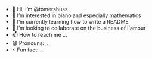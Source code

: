 - 👋 Hi, I’m @tomershuss
- 👀 I’m interested in piano and especially mathematics
- 🌱 I’m currently learning how to write a README
- 💞️ I’m looking to collaborate on the business of l'amour
- 📫 How to reach me ...
- 😄 Pronouns: ...
- ⚡ Fun fact: ...

<!---
tomershuss/tomershuss is a ✨ special ✨ repository because its `README.md` (this file) appears on your GitHub profile.
You can click the Preview link to take a look at your changes.
--->

